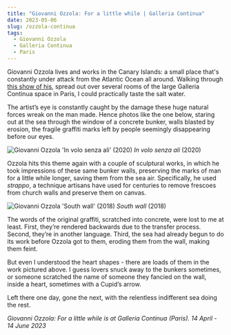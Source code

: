 ```yaml
---
title: "Giovanni Ozzola: For a little while | Galleria Continua"
date: 2023-05-06
slug: /ozzola-continua
tags:
  - Giovanni Ozzola
  - Galleria Continua
  - Paris
---
```


Giovanni Ozzola lives and works in the Canary Islands: a small place that's constantly under attack from the Atlantic Ocean all around. Walking through [this show of his](https://www.galleriacontinua.com/exhibitions/for-a-little-while-398), spread out over several rooms of the large Galleria Continua space in Paris, I could practically taste the salt water.

The artist’s eye is constantly caught by the damage these huge natural forces wreak on the man made. Hence photos like the one below, staring out at the sea through the window of a concrete bunker, walls blasted by erosion, the fragile graffiti marks left by people seemingly disappearing before our eyes.

![Giovanni Ozzola 'In volo senza ali' (2020)](/ozzola-continua-1.jpeg)
*In volo senza ali* (2020)

Ozzola hits this theme again with a couple of sculptural works, in which he took impressions of these same bunker walls, preserving the marks of man for a little while longer, saving them from the sea air. Specifically, he used *strappo*, a technique artisans have used for centuries to remove frescoes from church walls and preserve them on canvas.

![Giovanni Ozzola 'South wall' (2018)](/ozzola-continua-2.jpeg)
*South wall* (2018)

The words of the original graffiti, scratched into concrete, were lost to me at least. First, they’re rendered backwards due to the transfer process. Second, they’re in another language. Third, the sea had already begun to do its work before Ozzola got to them, eroding them from the wall, making them feint.

But even I understood the heart shapes - there are loads of them in the work pictured above. I guess lovers snuck away to the bunkers sometimes, or someone scratched the name of someone they fancied on the wall, inside a heart, sometimes with a Cupid’s arrow. 

Left there one day, gone the next, with the relentless indifferent sea doing the rest.

*Giovanni Ozzola: For a little while is at Galleria Continua (Paris). 14 April - 14 June 2023*
